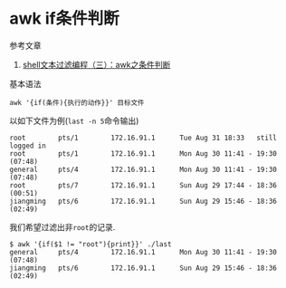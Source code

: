 # awk if条件判断

参考文章

1. [shell文本过滤编程（三）：awk之条件判断](https://blog.csdn.net/shallnet/article/details/38821311)

基本语法

```
awk '{if(条件){执行的动作}}' 目标文件
```

以如下文件为例(`last -n 5`命令输出)

```
root        pts/1        172.16.91.1      Tue Aug 31 18:33   still logged in
root        pts/1        172.16.91.1      Mon Aug 30 11:41 - 19:30  (07:48)
general     pts/4        172.16.91.1      Mon Aug 30 11:41 - 19:30  (07:48)
root        pts/7        172.16.91.1      Sun Aug 29 17:44 - 18:36  (00:51)
jiangming   pts/6        172.16.91.1      Sun Aug 29 15:46 - 18:36  (02:49)
```

我们希望过滤出非`root`的记录.

```log
$ awk '{if($1 != "root"){print}}' ./last
general     pts/4        172.16.91.1      Mon Aug 30 11:41 - 19:30  (07:48)
jiangming   pts/6        172.16.91.1      Sun Aug 29 15:46 - 18:36  (02:49)
```
